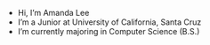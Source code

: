 - Hi, I’m Amanda Lee
- I’m a Junior at University of California, Santa Cruz
- I’m currently majoring in Computer Science (B.S.)

